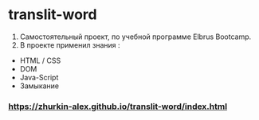 # translit-word
1. Самостоятельный проект, по учебной программе  Elbrus Bootcamp.
2. В проекте применил знания : 
- HTML / CSS
- DOM
- Java-Script
- Замыкание

### https://zhurkin-alex.github.io/translit-word/index.html
